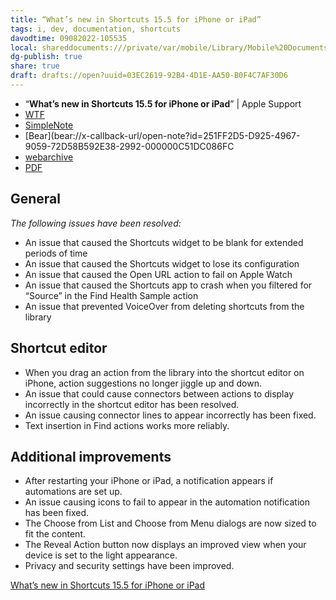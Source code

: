 ```yaml
---
title: “What’s new in Shortcuts 15.5 for iPhone or iPad”
tags: i, dev, documentation, shortcuts
davodtime: 09082022-105535
local: shareddocuments:///private/var/mobile/Library/Mobile%20Documents/iCloud~md~obsidian/Documents/OBSHIDDIAN/drafts/03EC2619-92B4-4D1E-AA50-B0F4C7AF30D6.md
dg-publish: true
share: true
draft: drafts://open?uuid=03EC2619-92B4-4D1E-AA50-B0F4C7AF30D6
---
```

- “**What’s new in Shortcuts 15.5 for iPhone or iPad**” | Apple Support
- [WTF](https://davidblue.wtf/drafts/03EC2619-92B4-4D1E-AA50-B0F4C7AF30D6.html)
-  [SimpleNote](http://simp.ly/publish/qqn7d7)
- [Bear](bear://x-callback-url/open-note?id=251FF2D5-D925-4967-9059-72D58B592E38-2992-000000C51DC086FC
- [webarchive](https://www.icloud.com/attachment/?u=https%3A%2F%2Fcvws.icloud-content.com%2FB%2FAbzXapt9TE5OAO-AjfBt0F7GCgm8ARP1WLsbqamfHTsy5QDI6euhtNFb%2F%24%7Bf%7D%3Fo%3DAri-mjY_22a16Ny4RcVDcNMtrq_I6GMCuufV-59ks0Fc%26v%3D1%26x%3D3%26a%3DCAogwuJGzbC1RgZIy4AFXIOc6b7kX0MQ-8RfMp8qLWgH5igSbRC8me_fjTAYvKnqs5cwIgEAUgTGCgm8WgShtNFbaiZTOWo-USabwteT264_jaNd-hltCY_k9Xk3P2iElZ6IHuoX2-Ic83Im39aPWGcU4ifxQlJu3sENyKI3rmj-mkwxd-9gvNRo13dyKn4Q3E8%26e%3D1655550153%26fl%3D%26r%3DEA31AD68-25E1-4257-8FB4-49DFF961FEC3-1%26k%3D%24%7Buk%7D%26ckc%3Dcom.apple.clouddocs%26ckz%3Dcom.apple.CloudDocs%26p%3D33%26s%3DfNBbqnfMXZQg-9JBFLK1qaZ2HF4&uk=E4u79Lbk6H_fg0vJtLSxuA&f=What%E2%80%99s%20new%20in%20Shortcuts%2015.5%20for%20iPhone%20or%20iPad%20-%20Apple%20Support.webarchive&sz=2706495)
- [PDF](https://www.icloud.com/attachment/?u=https%3A%2F%2Fcvws.icloud-content.com%2FB%2FAZ9aVdVfigOxNTmnuCg1c1mmKA_FAdLfNNZm-RC0jdoQZByE_vWLgMF1%2F%24%7Bf%7D%3Fo%3DAo1Fxqf3q3PoxX2LW_MVAzIQG3DmhWAPXEgwtlNLARv4%26v%3D1%26x%3D3%26a%3DCAogTOeN8IhWRhzLQiVNioEsw9RRUbk8HvC8inQ2cpqnpwUSbRDR9fbfjTAY0YXys5cwIgEAUgSmKA_FWgSLgMF1aiay8elGh76a70Wy4m5LVkYjQ48bddCWWpc07RIFaDmbeVs43eCkw3ImlxBrPxY8zl9OIRPZyebd_VncfOSJGca41LkU3uBMlcxDe7jyXVw%26e%3D1655550280%26fl%3D%26r%3D04F06B59-D6A8-4E73-8E85-D0CE95BD14D2-1%26k%3D%24%7Buk%7D%26ckc%3Dcom.apple.clouddocs%26ckz%3Dcom.apple.CloudDocs%26p%3D33%26s%3DJbnLDjmBHQbeZ-QkAdiaWOWXb94&uk=PrvszedTK5NDuurVcKpoog&f=What%E2%80%99s%20new%20in%20Shortcuts%2015.5%20for%20iPhone%20or%20iPad%20-%20Apple%20Support.pdf&sz=52644)

## General
*The following issues have been resolved:*
- An issue that caused the Shortcuts widget to be blank for extended periods of time
- An issue that caused the Shortcuts widget to lose its configuration
- An issue that caused the Open URL action to fail on Apple Watch
- An issue that caused the Shortcuts app to crash when you filtered for “Source” in the Find Health Sample action
- An issue that prevented VoiceOver from deleting shortcuts from the library

## Shortcut editor

- When you drag an action from the library into the shortcut editor on iPhone, action suggestions no longer jiggle up and down.
- An issue that could cause connectors between actions to display incorrectly in the shortcut editor has been resolved.
- An issue causing connector lines to appear incorrectly has been fixed.
- Text insertion in Find actions works more reliably.

## Additional improvements

- After restarting your iPhone or iPad, a notification appears if automations are set up.
- An issue causing icons to fail to appear in the automation notification has been fixed.
- The Choose from List and Choose from Menu dialogs are now sized to fit the content.
- The Reveal Action button now displays an improved view when your device is set to the light appearance.
- Privacy and security settings have been improved.

[What’s new in Shortcuts 15.5 for iPhone or iPad](https://support.apple.com/guide/shortcuts/whats-new-in-shortcuts-155-apd6f00fefa5/ios)